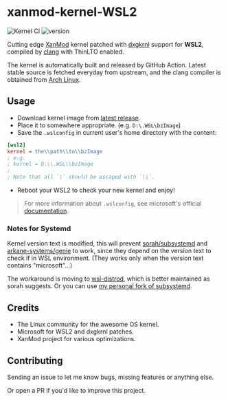 # xanmod-kernel-WSL2

![Kernel CI](https://github.com/locietta/xanmod-kernel-WSL2/actions/workflows/build.yml/badge.svg)
![version](https://badgen.net/github/release/Locietta/xanmod-kernel-WSL2)

Cutting edge [XanMod](https://github.com/xanmod/linux) kernel  patched with [dxgkrnl](https://lore.kernel.org/lkml/719fe06b7cbe9ac12fa4a729e810e3383ab421c1.1646163378.git.iourit@linux.microsoft.com/) support for **WSL2**, compiled by [clang](https://clang.llvm.org/) with ThinLTO enabled.

The kernel is automatically built and released by GitHub Action. Latest stable source is fetched everyday from upstream, and the clang compiler is obtained from [Arch Linux](https://archlinux.org/).

## Usage

* Download kernel image from [latest release](https://github.com/Locietta/xanmod-kernel-WSL2/releases/latest).
* Place it to somewhere appropriate. (e.g. `D:\.WSL\bzImage`) 
* Save the `.wslconfig` in current user's home directory with the content:
```ini
[wsl2]
kernel = the\\path\\to\\bzImage
; e.g.
; kernel = D:\\.WSL\\bzImage
;
; Note that all `\` should be escaped with `\\`.
```
* Reboot your WSL2 to check your new kernel and enjoy!

> For more information about `.wslconfig`, see microsoft's official  [documentation](https://docs.microsoft.com/en-us/windows/wsl/wsl-config#configure-global-options-with-wslconfig).

### Notes for Systemd

Kernel version text is modified, this will prevent [sorah/subsystemd](https://github.com/sorah/subsystemctl) and [arkane-systems/genie](https://github.com/arkane-systems/genie) to work, since they depend on the version text to check if in WSL environment. (They works only when the version text contains "microsoft"...)

The workaround is moving to [wsl-distrod](https://github.com/nullpo-head/wsl-distrod), which is better maintained as sorah suggests. Or you can use [my personal fork of subsystemd](https://github.com/Locietta/subsystemctl/releases/tag/v0.2.0-1).

## Credits

* The Linux community for the awesome OS kernel.
* Microsoft for WSL2 and dxgkrnl patches.
* XanMod project for various optimizations.

## Contributing

Sending an issue to let me know bugs, missing features or anything else.

Or open a PR if you'd like to improve this project.
